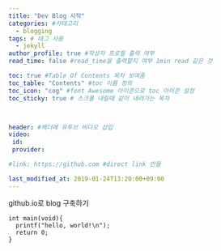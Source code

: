 ```yaml
---
title: "Dev Blog 시작"
categories: #카테고리
  - blogging
tags: # 태그 사용
  - jekyll
author_profile: true #작성자 프로필 출력 여부
read_time: false #read_time을 출력할지 여부 1min read 같은 것

toc: true #Table Of Contents 목차 보여줌
toc_table: "Contents" #toc 이름 정의
toc_icon: "cog" #font Awesome 아이콘으로 toc 아이콘 설정
toc_sticky: true # 스크롤 내릴때 같이 내려가는 목차



header: #헤더에 유투브 비디오 삽입
video:
 id:
 provider:

#link: https://github.com #direct link 만들

last_modified_at: 2019-01-24T13:20:00+09:00
---
```


github.io로 blog 구축하기
~~~~~
int main(void){
  printf("hello, world!\n");
  return 0;
}
~~~~~
